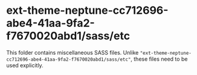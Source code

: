 # ext-theme-neptune-cc712696-abe4-41aa-9fa2-f7670020abd1/sass/etc

This folder contains miscellaneous SASS files. Unlike `"ext-theme-neptune-cc712696-abe4-41aa-9fa2-f7670020abd1/sass/etc"`, these files
need to be used explicitly.
